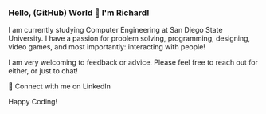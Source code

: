 ### Hello, (GitHub) World 👋 I'm Richard!

I am currently studying Computer Engineering at San Diego State University. I have a passion for problem solving, programming, designing, video games, and most importantly: interacting with people!

I am very welcoming to feedback or advice. Please feel free to reach out for either, or just to chat!

🤝 Connect with me on LinkedIn

Happy Coding!

<!--
**rmarmito/rmarmito** is a ✨ _special_ ✨ repository because its `README.md` (this file) appears on your GitHub profile.

Here are some ideas to get you started:

- 🔭 I’m currently working on ...
- 🌱 I’m currently learning ...
- 👯 I’m looking to collaborate on ...
- 🤔 I’m looking for help with ...
- 💬 Ask me about ...
- 📫 How to reach me: ...
- 😄 Pronouns: ...
- ⚡ Fun fact: ...
-->
